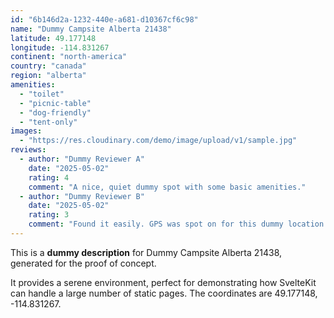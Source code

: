 ```yaml
---
id: "6b146d2a-1232-440e-a681-d10367cf6c98"
name: "Dummy Campsite Alberta 21438"
latitude: 49.177148
longitude: -114.831267
continent: "north-america"
country: "canada"
region: "alberta"
amenities:
  - "toilet"
  - "picnic-table"
  - "dog-friendly"
  - "tent-only"
images:
  - "https://res.cloudinary.com/demo/image/upload/v1/sample.jpg"
reviews:
  - author: "Dummy Reviewer A"
    date: "2025-05-02"
    rating: 4
    comment: "A nice, quiet dummy spot with some basic amenities."
  - author: "Dummy Reviewer B"
    date: "2025-05-02"
    rating: 3
    comment: "Found it easily. GPS was spot on for this dummy location."
---
```


This is a **dummy description** for Dummy Campsite Alberta 21438, generated for the proof of concept.

It provides a serene environment, perfect for demonstrating how SvelteKit can handle a large number of static pages. The coordinates are 49.177148, -114.831267.
